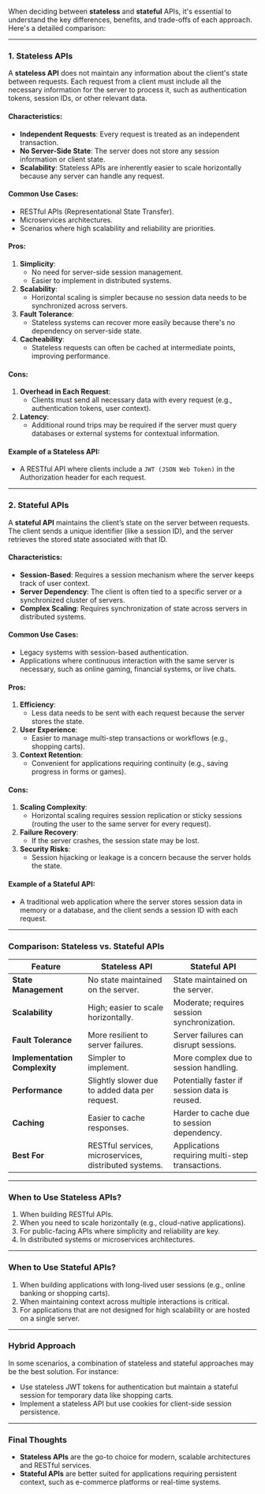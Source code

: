 When deciding between **stateless** and **stateful** APIs, it's essential to understand the key differences, benefits, and trade-offs of each approach. Here's a detailed comparison:

---

### **1. Stateless APIs**

A **stateless API** does not maintain any information about the client's state between requests. Each request from a client must include all the necessary information for the server to process it, such as authentication tokens, session IDs, or other relevant data.

#### **Characteristics:**
- **Independent Requests**: Every request is treated as an independent transaction.
- **No Server-Side State**: The server does not store any session information or client state.
- **Scalability**: Stateless APIs are inherently easier to scale horizontally because any server can handle any request.

#### **Common Use Cases:**
- RESTful APIs (Representational State Transfer).
- Microservices architectures.
- Scenarios where high scalability and reliability are priorities.

#### **Pros:**
1. **Simplicity**:
   - No need for server-side session management.
   - Easier to implement in distributed systems.
2. **Scalability**:
   - Horizontal scaling is simpler because no session data needs to be synchronized across servers.
3. **Fault Tolerance**:
   - Stateless systems can recover more easily because there's no dependency on server-side state.
4. **Cacheability**:
   - Stateless requests can often be cached at intermediate points, improving performance.

#### **Cons:**
1. **Overhead in Each Request**:
   - Clients must send all necessary data with every request (e.g., authentication tokens, user context).
2. **Latency**:
   - Additional round trips may be required if the server must query databases or external systems for contextual information.

#### **Example of a Stateless API**:
- A RESTful API where clients include a `JWT (JSON Web Token)` in the Authorization header for each request.

---

### **2. Stateful APIs**

A **stateful API** maintains the client’s state on the server between requests. The client sends a unique identifier (like a session ID), and the server retrieves the stored state associated with that ID.

#### **Characteristics:**
- **Session-Based**: Requires a session mechanism where the server keeps track of user context.
- **Server Dependency**: The client is often tied to a specific server or a synchronized cluster of servers.
- **Complex Scaling**: Requires synchronization of state across servers in distributed systems.

#### **Common Use Cases:**
- Legacy systems with session-based authentication.
- Applications where continuous interaction with the same server is necessary, such as online gaming, financial systems, or live chats.

#### **Pros:**
1. **Efficiency**:
   - Less data needs to be sent with each request because the server stores the state.
2. **User Experience**:
   - Easier to manage multi-step transactions or workflows (e.g., shopping carts).
3. **Context Retention**:
   - Convenient for applications requiring continuity (e.g., saving progress in forms or games).

#### **Cons:**
1. **Scaling Complexity**:
   - Horizontal scaling requires session replication or sticky sessions (routing the user to the same server for every request).
2. **Failure Recovery**:
   - If the server crashes, the session state may be lost.
3. **Security Risks**:
   - Session hijacking or leakage is a concern because the server holds the state.

#### **Example of a Stateful API**:
- A traditional web application where the server stores session data in memory or a database, and the client sends a session ID with each request.

---

### **Comparison: Stateless vs. Stateful APIs**

| **Feature**               | **Stateless API**                          | **Stateful API**                          |
|----------------------------|--------------------------------------------|-------------------------------------------|
| **State Management**       | No state maintained on the server.         | State maintained on the server.           |
| **Scalability**            | High; easier to scale horizontally.        | Moderate; requires session synchronization.|
| **Fault Tolerance**        | More resilient to server failures.         | Server failures can disrupt sessions.      |
| **Implementation Complexity** | Simpler to implement.                     | More complex due to session handling.      |
| **Performance**            | Slightly slower due to added data per request. | Potentially faster if session data is reused. |
| **Caching**                | Easier to cache responses.                 | Harder to cache due to session dependency. |
| **Best For**               | RESTful services, microservices, distributed systems. | Applications requiring multi-step transactions. |

---

### **When to Use Stateless APIs?**
1. When building RESTful APIs.
2. When you need to scale horizontally (e.g., cloud-native applications).
3. For public-facing APIs where simplicity and reliability are key.
4. In distributed systems or microservices architectures.

---

### **When to Use Stateful APIs?**
1. When building applications with long-lived user sessions (e.g., online banking or shopping carts).
2. When maintaining context across multiple interactions is critical.
3. For applications that are not designed for high scalability or are hosted on a single server.

---

### **Hybrid Approach**
In some scenarios, a combination of stateless and stateful approaches may be the best solution. For instance:
- Use stateless JWT tokens for authentication but maintain a stateful session for temporary data like shopping carts.
- Implement a stateless API but use cookies for client-side session persistence.

---

### **Final Thoughts**
- **Stateless APIs** are the go-to choice for modern, scalable architectures and RESTful services.
- **Stateful APIs** are better suited for applications requiring persistent context, such as e-commerce platforms or real-time systems.
